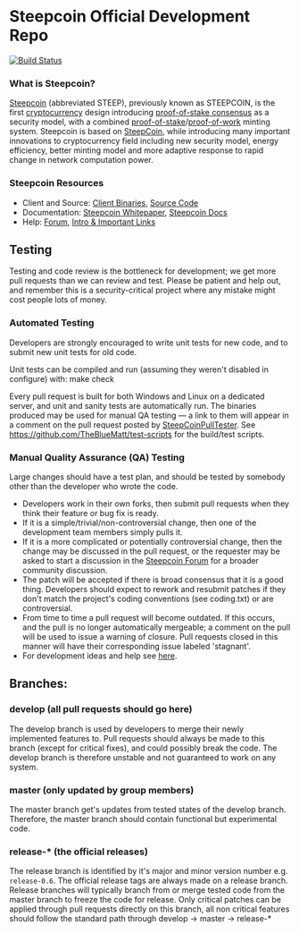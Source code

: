 
Steepcoin Official Development Repo
==================================

[![Build Status](https://travis-ci.org/steepcoin/steepcoin.svg?branch=master)](https://travis-ci.org/steepcoin/steepcoin)

### What is Steepcoin?
[Steepcoin](https://steepcoin.money) (abbreviated STEEP), previously known as STEEPCOIN, is the first [cryptocurrency](https://en.wikipedia.org/wiki/Cryptocurrency) design introducing [proof-of-stake consensus](https://steepcoin.money/resources#whitepaper) as a security model, with a combined [proof-of-stake](https://steepcoin.money/resources#whitepaper)/[proof-of-work](https://en.wikipedia.org/wiki/Proof-of-work_system) minting system. Steepcoin is based on [SteepCoin](https://steepcoin.money), while introducing many important innovations to cryptocurrency field including new security model, energy efficiency, better minting model and more adaptive response to rapid change in network computation power.

### Steepcoin Resources
* Client and Source:
[Client Binaries](https://steepcoin.money/wallet),
[Source Code](https://github.com/steepdevel/steepcoin)
* Documentation: [Steepcoin Whitepaper](https://steepcoin.money/resources#whitepaper),
[Steepcoin Docs](https://docs.steepcoin.money)
* Help: 
[Forum](https://talk.steepcoin.money),
[Intro & Important Links](https://talk.steepcoin.money/t/what-is-steepcoin-intro-important-links/2889)

Testing
-------

Testing and code review is the bottleneck for development; we get more pull
requests than we can review and test. Please be patient and help out, and
remember this is a security-critical project where any mistake might cost people
lots of money.

### Automated Testing

Developers are strongly encouraged to write unit tests for new code, and to submit new unit tests for old code.

Unit tests can be compiled and run (assuming they weren't disabled in configure) with:
  make check

Every pull request is built for both Windows and Linux on a dedicated server,
and unit and sanity tests are automatically run. The binaries produced may be
used for manual QA testing — a link to them will appear in a comment on the
pull request posted by [SteepCoinPullTester](https://github.com/SteepCoinPullTester). See https://github.com/TheBlueMatt/test-scripts
for the build/test scripts.

### Manual Quality Assurance (QA) Testing

Large changes should have a test plan, and should be tested by somebody other
than the developer who wrote the code.

* Developers work in their own forks, then submit pull requests when they think their feature or bug fix is ready.
* If it is a simple/trivial/non-controversial change, then one of the development team members simply pulls it.
* If it is a more complicated or potentially controversial change, then the change may be discussed in the pull request, or the requester may be asked to start a discussion in the [Steepcoin Forum](https://talk.steepcoin.money) for a broader community discussion. 
* The patch will be accepted if there is broad consensus that it is a good thing. Developers should expect to rework and resubmit patches if they don't match the project's coding conventions (see coding.txt) or are controversial.
* From time to time a pull request will become outdated. If this occurs, and the pull is no longer automatically mergeable; a comment on the pull will be used to issue a warning of closure.  Pull requests closed in this manner will have their corresponding issue labeled 'stagnant'.
* For development ideas and help see [here](https://talk.steepcoin.money/c/protocol).

## Branches:

### develop (all pull requests should go here)
The develop branch is used by developers to merge their newly implemented features to.
Pull requests should always be made to this branch (except for critical fixes), and could possibly break the code.
The develop branch is therefore unstable and not guaranteed to work on any system.

### master (only updated by group members)
The master branch get's updates from tested states of the develop branch.
Therefore, the master branch should contain functional but experimental code.

### release-* (the official releases)
The release branch is identified by it's major and minor version number e.g. `release-0.6`.
The official release tags are always made on a release branch.
Release branches will typically branch from or merge tested code from the master branch to freeze the code for release.
Only critical patches can be applied through pull requests directly on this branch, all non critical features should follow the standard path through develop -> master -> release-*
